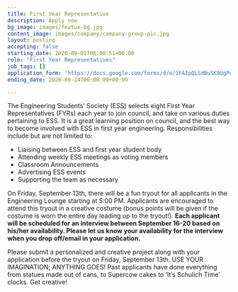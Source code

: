 ```yaml
---
title: First Year Representative
description: Apply now
bg_image: images/featue-bg.jpg
content_image: images/company/company-group-pic.jpg
layout: posting
accepting: false
starting_date: 2020-09-01T06:00:51+00:00
role: "First Year Representatives"
job_tags: []
application_form: 'https://docs.google.com/forms/d/e/1FAIpQLSdBuSK9UgPufow_A00bSmARyfALIckVGqhdtDtf7JZFamKMrA/viewform?embedded=true'
ending_date: 2020-09-14T06:00:00+00:00

---
```

The Engineering Students’ Society (ESS) selects eight First Year Representatives (FYRs) each year to join council, and take on various duties pertaining to ESS. It is a great learning position on council, and the best way to become involved with ESS in first year engineering. Responsibilities include but are not limited to: 

- Liaising between ESS and first year student body
- Attending weekly ESS meetings as voting members
- Classroom Announcements		
- Advertising ESS events 
- Supporting the team as necessary 

On Friday, September 13th, there will be a fun tryout for all applicants in the Engineering Lounge starting at 5:00 PM. Applicants are encouraged to attend this tryout in a creative costume (bonus points will be given if the costume is worn the entire day leading up to the tryout!). 
**Each applicant will be scheduled for an interview between September 16-20 based on his/her availability. Please let us know your availability for the interview when you drop off/email in your application.**

Please submit a personalized and creative project along with your application before the tryout on Friday, September 13th. USE YOUR IMAGINATION; ANYTHING GOES! Past applicants have done everything from statues made out of cans, to Supercow cakes to ‘It’s Schulich Time’ clocks. Get creative!